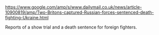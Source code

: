 https://www.google.com/amp/s/www.dailymail.co.uk/news/article-10900819/amp/Two-Britons-captured-Russian-forces-sentenced-death-fighting-Ukraine.html

Reports of a show trial and a death sentence  for foreign fighters.

